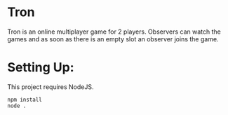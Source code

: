 # Tron

Tron is an online multiplayer game for 2 players. Observers can watch the games and as soon as there is an empty slot an observer joins the game.

# Setting Up:
  This project requires NodeJS.
  ```
  npm install
  node .
  ```
